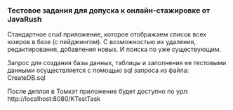 ﻿### Тестовое задания для допуска к онлайн-стажировке от JavaRush

Cтандартное crud приложение, которое отображаем список всех юзеров в базе (с пейджингом). 
С возможностью их удаления, редактирования, добавления новых. И поиска по уже существующим.

Запрос для создания базы данных, таблицы и заполнения ее
тестовыми данными осуществляется с помощью sql запроса из файла:
CreateDB.sql

После деплоя в Томкэт приложение будет доступно по урл:
http://localhost:8080/KTestTask
